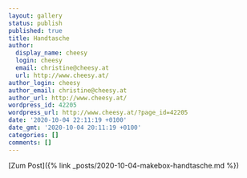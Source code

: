 ```yaml
---
layout: gallery
status: publish
published: true
title: Handtasche
author:
  display_name: cheesy
  login: cheesy
  email: christine@cheesy.at
  url: http://www.cheesy.at/
author_login: cheesy
author_email: christine@cheesy.at
author_url: http://www.cheesy.at/
wordpress_id: 42205
wordpress_url: http://www.cheesy.at/?page_id=42205
date: '2020-10-04 22:11:19 +0100'
date_gmt: '2020-10-04 20:11:19 +0100'
categories: []
comments: []
---
```

<!-- wp:core-embed/wordpress {"url":"http://www.cheesy.at/2020/10/makebox-handtasche/","type":"rich","providerNameSlug":"cheesy-at","className":""} -->
[Zum Post]({% link _posts/2020-10-04-makebox-handtasche.md %})
<!-- /wp:core-embed/wordpress -->
<!-- wp:paragraph --><!-- /wp:paragraph -->
